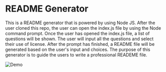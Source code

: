 # README Generator

This is a README generator that is powered by using Node JS. After the user cloned this repo, the user can open the index.js file by using the Node command prompt. Once the user has opened the index.js file, a list of questions will be shown. The user will input all the questions and select their use of license. After the prompt has finished, a README file will be generated based on the user's input and choices. The purpose of this generator is to guide the users to write a professional READEME file.

![Demo](https://drive.google.com/file/d/1NBvJI81g-_2auf3rKrYXaIkUeuV0tzFu/view)
